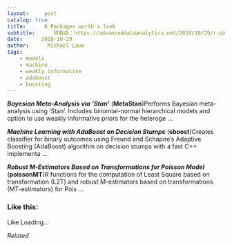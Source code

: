 ```yaml
---
layout:     post
catalog: true
title:      R Packages worth a look
subtitle:      转载自：https://advanceddataanalytics.net/2018/10/29/r-packages-worth-a-look-1318/
date:      2018-10-29
author:      Michael Laux
tags:
    - models
    - machine
    - weakly informative
    - adaboost
    - boosting
---
```


***Bayesian Meta-Analysis via ‘Stan’*** (**MetaStan**)Performs Bayesian meta-analysis using ‘Stan’. Includes binomial-normal hierarchical models and option to use weakly informative priors for the heteroge …

***Machine Learning with AdaBoost on Decision Stumps*** (**sboost**)Creates classifier for binary outcomes using Freund and Schapire’s Adaptive Boosting (AdaBoost) algorithm on decision stumps with a fast C++ implementa …

***Robust M-Estimators Based on Transformations for Poisson Model*** (**poissonMT**)R functions for the computation of Least Square based on transformation (L2T) and robust M-estimators based on transformations (MT-estimators) for Pois …





### Like this:

Like Loading...


*Related*

